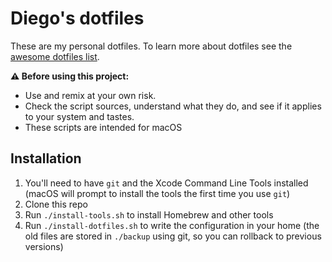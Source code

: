 # Diego's dotfiles

These are my personal dotfiles. To learn more about dotfiles see the [awesome dotfiles list](https://github.com/webpro/awesome-dotfiles).

**⚠️ Before using this project:**

- Use and remix at your own risk.
- Check the script sources, understand what they do, and see if it applies to your system and tastes.
- These scripts are intended for macOS

## Installation

1. You'll need to have `git` and the Xcode Command Line Tools installed (macOS will prompt to install the tools the first time you use `git`)
2. Clone this repo
3. Run `./install-tools.sh` to install Homebrew and other tools
4. Run `./install-dotfiles.sh` to write the configuration in your home (the old files are stored in `./backup` using git, so you can rollback to previous versions)

